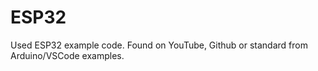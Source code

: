# ESP32
Used ESP32 example code. Found on YouTube, Github or standard from Arduino/VSCode examples.
